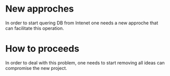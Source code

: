 # New approches

In order to start quering DB from Intenet one needs a new approche
that can facilitate this operation.

# How to proceeds

In order to deal with this problem, one needs to start removing all ideas can compromise
the new project.
